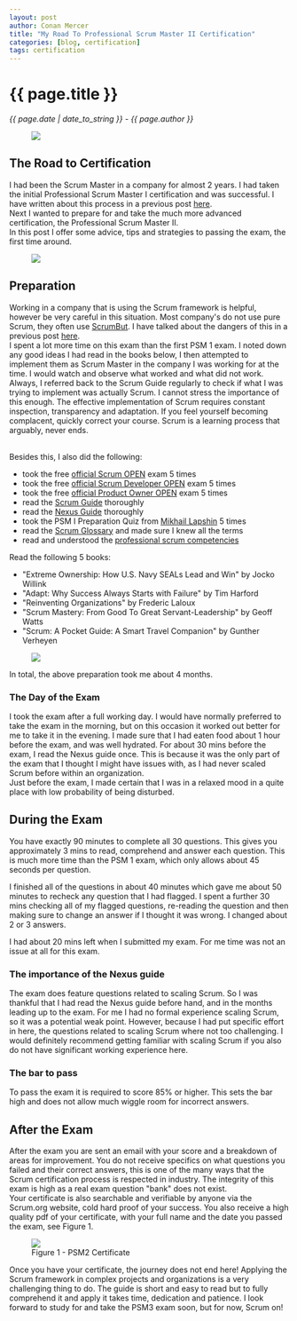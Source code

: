 ```yaml
---
layout: post
author: Conan Mercer
title: "My Road To Professional Scrum Master II Certification"
categories: [blog, certification]
tags: certification
---
```


<script src="https://polyfill.io/v3/polyfill.min.js?features=es6"></script>
<script id="MathJax-script" async
          src="https://cdn.jsdelivr.net/npm/mathjax@3/es5/tex-mml-chtml.js">
</script>

<div class="post-paragraph">
  <h1>{{ page.title }}</h1>
  <p><i>{{ page.date | date_to_string }} - {{ page.author }}</i></p>

  <figure>
  <img src="{{site.baseurl}}/assets/minified/images/certification/psmii.png">
  </figure>
<h2>The Road to Certification</h2>

I had been the Scrum Master in a company for almost 2 years. I had taken the initial Professional Scrum Master I certification and was successful. I have written about this process in a previous post <a href="{{ site.baseurl }}{% link _posts/2020-09-01-scrummaster.md %}">here</a>.
<br>
Next I wanted to prepare for and take the much more advanced certification, the Professional Scrum Master II.
<br>
In this post I offer some advice, tips and strategies to passing the exam, the first time around.

  <figure>
  <img src="{{site.baseurl}}/assets/minified/images/certification/road3.png">
  </figure>

<h2>Preparation</h2>

Working in a company that is using the Scrum framework is helpful, however be very careful in this situation. Most company's do not use pure Scrum, they often use <a href="https://www.scrum.org/resources/what-scrumbut?gclid=EAIaIQobChMI7Ie8h_rE6wIVh_dRCh0DEgS9EAAYASAAEgImrPD_BwE" target="_blank">ScrumBut</a>. I have talked about the dangers of this in a previous post <a href="{{ site.baseurl }}{% link _posts/2020-09-01-scrummaster.md %}">here</a>.
<br>
I spent a lot more time on this exam than the first PSM 1 exam. I noted down any good ideas I had read in the books below, I then attempted to implement them as Scrum Master in the company I was working for at the time. I would watch and observe what worked and what did not work. Always, I referred back to the Scrum Guide regularly to check if what I was trying to implement was actually Scrum. I cannot stress the importance of this enough. The effective implementation of Scrum requires constant inspection, transparency and adaptation. If you feel yourself becoming complacent, quickly correct your course. Scrum is a learning process that arguably, never ends.

<br>
Besides this, I also did the following:

<ul>
 <li>took the free <a href="https://www.classmarker.com/online-test/start/?quiz=3qg5fac7589c0416" target="_blank">official Scrum OPEN</a> exam 5 times </li>
 <li>took the free <a href="https://www.classmarker.com/online-test/start/?quiz=ncp5fac7839db8a1" target="_blank">official Scrum Developer OPEN</a> exam 5 times </li>
 <li>took the free <a href="https://www.classmarker.com/online-test/start/?quiz=r4n5fac77a2b6d40" target="_blank">official Product Owner OPEN</a> exam 5 times </li>
 <li>read the <a href="https://www.scrumguides.org/docs/scrumguide/v2020/2020-Scrum-Guide-US.pdf#zoom=100" target="_blank">Scrum Guide</a> thoroughly </li>
 <li>read the <a href="https://scrumorg-website-prod.s3.amazonaws.com/drupal/2021-01/NexusGuide%202021_0.pdf?nexus-file=https%3A%2F%2Fscrumorg-website-prod.s3.amazonaws.com%2Fdrupal%2F2021-01%2FNexusGuide%25202021_0.pdf" target="_blank">Nexus Guide</a> thoroughly</li>
 <li>took the PSM I Preparation Quiz from <a href="https://mlapshin.com/index.php/scrum-quizzes/sm-real-mode/" target="_blank">Mikhail Lapshin</a> 5 times </li>
 <li>read the <a href="https://www.scrum.org/resources/scrum-glossary" target="_blank">Scrum Glossary</a> and made sure I knew all the terms </li>
 <li>read and understood the <a href="https://www.scrum.org/professional-scrum-competencies" target="_blank">professional scrum competencies</a> </li>
</ul>

Read the following 5 books:

<ul>
 <li> "Extreme Ownership: How U.S. Navy SEALs Lead and Win" by Jocko Willink </li>
 <li> "Adapt: Why Success Always Starts with Failure" by Tim Harford </li>
 <li> "Reinventing Organizations" by Frederic Laloux </li>
 <li> "Scrum Mastery: From Good To Great Servant-Leadership" by Geoff Watts </li>
 <li> "Scrum: A Pocket Guide: A Smart Travel Companion" by Gunther Verheyen </li>
 </ul>

  <figure>
  <img src="{{site.baseurl}}/assets/minified/images/certification/study3.jpg">
  </figure>

In total, the above preparation took me about 4 months.

<h3>The Day of the Exam</h3>
I took the exam after a full working day. I would have normally preferred to take the exam in the morning, but on this occasion it worked out better for me to take it in the evening. I made sure that I had eaten food about 1 hour before the exam, and was well hydrated. For about 30 mins before the exam, I read the Nexus guide once. This is because it was the only part of the exam that I thought I might have issues with, as I had never scaled Scrum before within an organization. 
<br>
Just before the exam, I made certain that I was in a relaxed mood in a quite place with low probability of being disturbed.

<h2>During the Exam</h2>

You have exactly 90 minutes to complete all 30 questions. This gives you approximately 3 mins to read, comprehend and answer each question. This is much more time than the PSM 1 exam, which only allows about 45 seconds per question.

I finished all of the questions in about 40 minutes which gave me about 50 minutes to recheck any question that I had flagged. I spent a further 30 mins checking all of my flagged questions, re-reading the question and then making sure to change an answer if I thought it was wrong. I changed about 2 or 3 answers.

I had about 20 mins left when I submitted my exam. For me time was not an issue at all for this exam.

<h3>The importance of the Nexus guide</h3>

The exam does feature questions related to scaling Scrum. So I was thankful that I had read the Nexus guide before hand, and in the months leading up to the exam. For me I had no formal experience scaling Scrum, so it was a potential weak point. However, because I had put specific effort in here, the questions related to scaling Scrum where not too challenging. I would definitely recommend getting familiar with scaling Scrum if you also do not have significant working experience here.

<h3>The bar to pass</h3>

To pass the exam it is required to score 85% or higher. This sets the bar high and does not allow much wiggle room for incorrect answers.

<h2>After the Exam</h2>

After the exam you are sent an email with your score and a breakdown of areas for improvement. You do not receive specifics on what questions you failed and their correct answers, this is one of the many ways that the Scrum certification process is respected in industry. The integrity of this exam is high as a real exam question "bank" does not exist.
<br>
Your certificate is also searchable and verifiable by anyone via the Scrum.org website, cold hard proof of your success. You also receive a high quality pdf of your certificate, with your full name and the date you passed the exam, see Figure 1.

  <figure>
  <img src="{{site.baseurl}}/assets/minified/images/certification/cert3.png">
  <figcaption>Figure 1 - PSM2 Certificate </figcaption>
  </figure>

Once you have your certificate, the journey does not end here! Applying the Scrum framework in complex projects and organizations is a very challenging thing to do. The guide is short and easy to read but to fully comprehend it and apply it takes time, dedication and patience. I look forward to study for and take the PSM3 exam soon, but for now, Scrum on!
